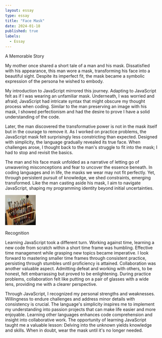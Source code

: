 ```yaml
---
layout: essay
type: essay
title: "Face Mask"
date: 2024-01-18
published: true
labels:
  - Essay
---
```

A Memorable Story

My mother once shared a short tale of a man and his mask. Dissatisfied with his appearance, this man wore a mask, transforming his face into a beautiful sight. Despite its imperfect fit, the mask became a symbolic expression of the persona he wished to embody.

My introduction to JavaScript mirrored this journey. Adapting to JavaScript felt as if I was wearing an unfamiliar mask. Underneath, I was worried and afraid; JavaScript had intricate syntax that might obscure my thought process when coding. Similar to the man preserving an image with his mask, I showed perfectionism and had the desire to prove I have a solid understanding of the code.

Later, the man discovered the transformative power is not in the mask itself but in the courage to remove it. As I worked on practice problems, the JavaScript mask felt surprisingly less constricting than expected. Designed with simplicity, the language gradually revealed its true face. When challenges arose, I thought back to the man's struggle to fit into the mask; I had to stop and revisit the basics.

The man and his face mask unfolded as a narrative of letting go of unwavering misconceptions and fear to uncover the essence beneath. In coding languages and in life, the masks we wear may not fit perfectly. Yet, through persistent pursuit of knowledge, we shed constraints, emerging transformed. Like the man casting aside his mask, I aim to navigate JavaScript, shaping my programming identity beyond initial uncertainties.

<img width="100px" class="rounded float-start pe-4" src="../img/igniting/paintbrushes.jpg">

Recognition 

Learning JavaScript took a different turn. Working against time, learning a new code from scratch within a short time frame was humbling. Effective time management while grasping new topics became imperative. I look forward to mastering smaller time frames through consistent practice, persisting through stumbles until proficiency is attained. Collaboration was another valuable aspect. Admitting defeat and working with others, to be honest, felt embarrassing but proved to be enlightening. During practice problems, collaboration felt like putting on a pair of glasses with a wide lens, providing me with a clearer perspective.

Through JavaScript, I recognized my personal strengths and weaknesses. Willingness to endure challenges and address minor details with consistency is crucial. The language's simplicity inspires me to implement my understanding into passion projects that can make life easier and more enjoyable. Learning other languages enhances code comprehension and insight into collaborative work. The opportunity of learning JavaScript taught me a valuable lesson: Delving into the unknown yields knowledge and skills. When in doubt, wear the mask until it's no longer needed.



